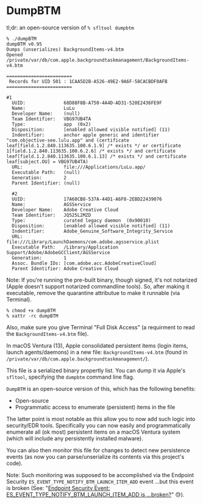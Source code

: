 # DumpBTM
tl;dr: an open-source version of `% sfltool dumpbtm`

```
% ./dumpBTM 
dumpBTM v0.95
Dumps (unserializes) BackgroundItems-v4.btm
Opened /private/var/db/com.apple.backgroundtaskmanagement/BackgroundItems-v4.btm

========================
 Records for UID 501 : 1CAA5D2B-A526-49E2-9A6F-58CACBDF0AFB
========================

#1 
  UUID:              68D88F8B-A750-4A4D-AD31-520E2436FE9F
  Name:              LuLu
  Developer Name:    (null)
  Team Identifier:   VBG97UB4TA
  Type:              app  (0x2)
  Disposition:       [enabled allowed visible notified] (11)
  Indentifier:       anchor apple generic and identifier "com.objective-see.lulu.app" and (certificate leaf[field.1.2.840.113635.100.6.1.9] /* exists */ or certificate 1[field.1.2.840.113635.100.6.2.6] /* exists */ and certificate leaf[field.1.2.840.113635.100.6.1.13] /* exists */ and certificate leaf[subject.OU] = VBG97UB4TA)
  URL:               file:///Applications/LuLu.app/
  Executable Path:   (null)
  Generation:        2
  Parent Identifier: (null)
  
  #2 
  UUID:              17A60CB8-537A-44D1-A6F8-2EBD22439076
  Name:              AGSService
  Developer Name:    Adobe Creative Cloud
  Team Identifier:   JQ525L2MZD
  Type:              curated legacy daemon  (0x90010)
  Disposition:       [enabled allowed visible notified] (11)
  Indentifier:       Adobe_Genuine_Software_Integrity_Service
  URL:               file:///Library/LaunchDaemons/com.adobe.agsservice.plist
  Executable Path:   /Library/Application Support/Adobe/AdobeGCClient/AGSService
  Generation:        1
  Assoc. Bundle IDs: [com.adobe.acc.AdobeCreativeCloud]
  Parent Identifier: Adobe Creative Cloud
```

Note: If you're running the pre-built binary, though signed, it's not notarized (Apple doesn't support notarized commandline tools). So, after making it executable, remove the quarantine attributue to make it runnable (via Terminal).

```
% chmod +x dumpBTM
% xattr -rc dumpBTM
```

Also, make sure you give Terminal "Full Disk Access" (a requirment to read the `BackgroundItems-v4.btm` file). 

In macOS Ventura (13), Apple consolidated persistent items (login items, launch agents/daemons) in a new file: `BackgroundItems-v4.btm` (found in `/private/var/db/com.apple.backgroundtaskmanagement/`). 

This file is a serialized binary propertly list. You can dump it via Apple's `sfltool`, specifying the `dumpbtm` command line flag. 

`DumpBTM` is an open-source version of this, which has the following benefits:

* Open-source
* Programmatic access to enumerate (persistent) items in the file 

The latter point is most notable as this allow you to now add such logic into security/EDR tools. Specifically you can now easily and programmatically enumerate all (ok most) persistent items on a macOS Ventura system (which will include any persistently installed malware). 

You can also then monitor this file for changes to detect new persistence events (as now you can parse/unserialize its contents via this project's code). 

Note: Such monitoring was supposed to be accomplished via the Endpoint Security `ES_EVENT_TYPE_NOTIFY_BTM_LAUNCH_ITEM_ADD` event ...but this event is broken (See: "[Endpoint Security Event: ES_EVENT_TYPE_NOTIFY_BTM_LAUNCH_ITEM_ADD is ...broken?](https://developer.apple.com/forums/thread/720468)" 😓).





